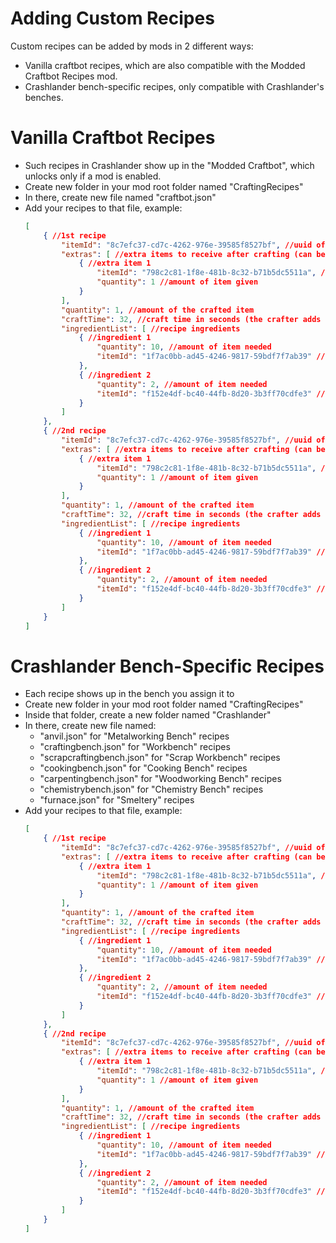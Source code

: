 # Adding Custom Recipes
Custom recipes can be added by mods in 2 different ways:  
- Vanilla craftbot recipes, which are also compatible with the Modded Craftbot Recipes mod.
- Crashlander bench-specific recipes, only compatible with Crashlander's benches.

# Vanilla Craftbot Recipes
- Such recipes in Crashlander show up in the "Modded Craftbot", which unlocks only if a mod is enabled.
- Create new folder in your mod root folder named "CraftingRecipes"
- In there, create new file named "craftbot.json"
- Add your recipes to that file, example:
    ```json
    [
        { //1st recipe
            "itemId": "8c7efc37-cd7c-4262-976e-39585f8527bf", //uuid of the crafted item
            "extras": [ //extra items to receive after crafting (can be ommited)
                { //extra item 1
                    "itemId": "798c2c81-1f8e-481b-8c32-b71b5dc5511a", //uuid of item given
                    "quantity": 1 //amount of item given
                }
            ],
            "quantity": 1, //amount of the crafted item
            "craftTime": 32, //craft time in seconds (the crafter adds 3 more seconds, because of animations)
            "ingredientList": [ //recipe ingredients
                { //ingredient 1
                    "quantity": 10, //amount of item needed
                    "itemId": "1f7ac0bb-ad45-4246-9817-59bdf7f7ab39" //uuid of item needed
                },
                { //ingredient 2
                    "quantity": 2, //amount of item needed
                    "itemId": "f152e4df-bc40-44fb-8d20-3b3ff70cdfe3" //uuid of item needed
                }
            ]
        },
        { //2nd recipe
            "itemId": "8c7efc37-cd7c-4262-976e-39585f8527bf", //uuid of the crafted item
            "extras": [ //extra items to receive after crafting (can be ommited)
                { //extra item 1
                    "itemId": "798c2c81-1f8e-481b-8c32-b71b5dc5511a", //uuid of item given
                    "quantity": 1 //amount of item given
                }
            ],
            "quantity": 1, //amount of the crafted item
            "craftTime": 32, //craft time in seconds (the crafter adds 3 more seconds, because of animations)
            "ingredientList": [ //recipe ingredients
                { //ingredient 1
                    "quantity": 10, //amount of item needed
                    "itemId": "1f7ac0bb-ad45-4246-9817-59bdf7f7ab39" //uuid of item needed
                },
                { //ingredient 2
                    "quantity": 2, //amount of item needed
                    "itemId": "f152e4df-bc40-44fb-8d20-3b3ff70cdfe3" //uuid of item needed
                }
            ]
        }
    ]
    ```

# Crashlander Bench-Specific Recipes
- Each recipe shows up in the bench you assign it to
- Create new folder in your mod root folder named "CraftingRecipes"
- Inside that folder, create a new folder named "Crashlander"
- In there, create new file named:
	- "anvil.json" for "Metalworking Bench" recipes
	- "craftingbench.json" for "Workbench" recipes
	- "scrapcraftingbench.json" for "Scrap Workbench" recipes
	- "cookingbench.json" for "Cooking Bench" recipes
	- "carpentingbench.json" for "Woodworking Bench" recipes
	- "chemistrybench.json" for "Chemistry Bench" recipes
	- "furnace.json" for "Smeltery" recipes
- Add your recipes to that file, example:
    ```json
    [
        { //1st recipe
            "itemId": "8c7efc37-cd7c-4262-976e-39585f8527bf", //uuid of the crafted item
            "extras": [ //extra items to receive after crafting (can be ommited)
                { //extra item 1
                    "itemId": "798c2c81-1f8e-481b-8c32-b71b5dc5511a", //uuid of item given
                    "quantity": 1 //amount of item given
                }
            ],
            "quantity": 1, //amount of the crafted item
            "craftTime": 32, //craft time in seconds (the crafter adds 3 more seconds, because of animations)
            "ingredientList": [ //recipe ingredients
                { //ingredient 1
                    "quantity": 10, //amount of item needed
                    "itemId": "1f7ac0bb-ad45-4246-9817-59bdf7f7ab39" //uuid of item needed
                },
                { //ingredient 2
                    "quantity": 2, //amount of item needed
                    "itemId": "f152e4df-bc40-44fb-8d20-3b3ff70cdfe3" //uuid of item needed
                }
            ]
        },
        { //2nd recipe
            "itemId": "8c7efc37-cd7c-4262-976e-39585f8527bf", //uuid of the crafted item
            "extras": [ //extra items to receive after crafting (can be ommited)
                { //extra item 1
                    "itemId": "798c2c81-1f8e-481b-8c32-b71b5dc5511a", //uuid of item given
                    "quantity": 1 //amount of item given
                }
            ],
            "quantity": 1, //amount of the crafted item
            "craftTime": 32, //craft time in seconds (the crafter adds 3 more seconds, because of animations)
            "ingredientList": [ //recipe ingredients
                { //ingredient 1
                    "quantity": 10, //amount of item needed
                    "itemId": "1f7ac0bb-ad45-4246-9817-59bdf7f7ab39" //uuid of item needed
                },
                { //ingredient 2
                    "quantity": 2, //amount of item needed
                    "itemId": "f152e4df-bc40-44fb-8d20-3b3ff70cdfe3" //uuid of item needed
                }
            ]
        }
    ]
    ```